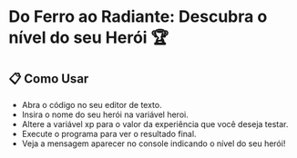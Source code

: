 # Do Ferro ao Radiante: Descubra o nível do seu Herói 🏆

## 📋 Como Usar
 * Abra o código no seu editor de texto.
 * Insira o nome do seu herói na variável heroi.
 * Altere a variável xp para o valor da experiência que você deseja testar.
 * Execute o programa para ver o resultado final.
 * Veja a mensagem aparecer no console indicando o nível do seu herói!
